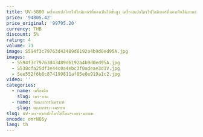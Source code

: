 ```yaml
---
title: UV-5800 เครื่องสเปกโตรโฟโตมิเตอร์ที่มองเห็นได้ขั้นสูง เครื่องสเปกโตรโฟโตมิเตอร์ที่มองเห็นได้แบบลําแสงเดี่ยว ราคาของสเปกโตรโฟโตมิเตอร์
price: '94805.42'
price_original: '99795.20'
currency: THB
discount: 5%
rating: 4
volume: 71
image: S594f3c79763d43489d6192a4b9d0ed95A.jpg
images:
  - S594f3c79763d43489d6192a4b9d0ed95A.jpg
  - S538cfa25df3e44c0a4ebc3f0adeae3d1V.jpg
  - See552f6b8c874199811af85e0e919a1c2.jpg
video: ''
categories:
  - name: เครื่องมือ
    slug: เคร-องม
  - name: วัดและการวิเคราะห์
    slug: ดและการว-เคราะห
slug: uv-เคร-องสเปกโตรโฟโตม-เตอร-มองเห
encode: omrNQ5y
lang: th
---
```

  